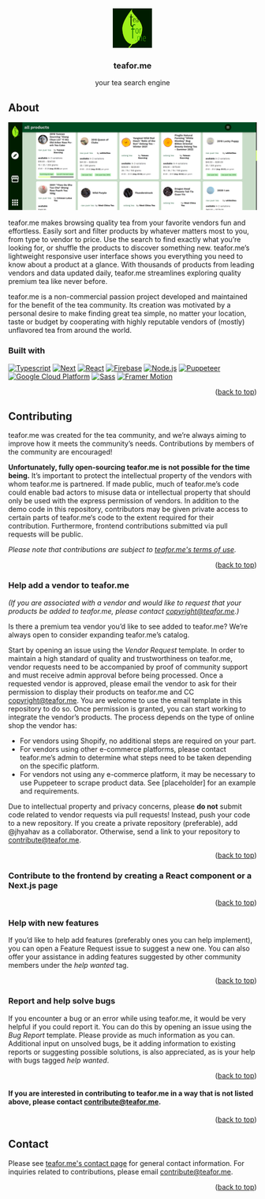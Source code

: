 <a name="readme-top"></a>

<!-- PROJECT LOGO -->
<br />
<div align="center">
  <a href="https://github.com/teafor-me/teafor.me">
    <img src="public/icon.png" alt="teaforme icon" width="80" height="80">
  </a>

<h3 align="center">teafor.me</h3>

  <p align="center">
    your tea search engine
  </p>
</div>

## About

[![screenshot of teafor.me][product-screenshot]](https://teafor.me/)

teafor.me makes browsing quality tea from your favorite vendors fun and effortless. Easily sort and filter products by whatever matters most to you, from type to vendor to price. Use the search to find exactly what you’re looking for, or shuffle the products to discover something new. teafor.me’s lightweight responsive user interface shows you everything you need to know about a product at a glance. With thousands of products from leading vendors and data updated daily, teafor.me streamlines exploring quality premium tea like never before.

teafor.me is a non-commercial passion project developed and maintained for the benefit of the tea community. Its creation was motivated by a personal desire to make finding great tea simple, no matter your location, taste or budget by cooperating with highly reputable vendors of (mostly) unflavored tea from around the world.

### Built with

[![Typescript][typescript]][typescript-url] [![Next][next.js]][next-url] [![React][react.js]][react-url] [![Firebase][firebase]][firebase-url] [![Node.js][node]][node-url] [![Puppeteer][puppeteer]][puppeteer-url] [![Google Cloud Platform][gcp]][gcp-url] [![Sass][sass]][sass-url] [![Framer Motion][framer]][framer-url]

<p align="right">(<a href="#readme-top">back to top</a>)</p>

## Contributing

teafor.me was created for the tea community, and we’re always aiming to improve how it meets the community’s needs. Contributions by members of the community are encouraged!

**Unfortunately, fully open-sourcing teafor.me is not possible for the time being.** It’s important to protect the intellectual property of the vendors with whom teafor.me is partnered. If made public, much of teafor.me’s code could enable bad actors to misuse data or intellectual property that should only be used with the express permission of vendors. In addition to the demo code in this repository, contributors may be given private access to certain parts of teafor.me‘s code to the extent required for their contribution. Furthermore, frontend contributions submitted via pull requests will be public.

_Please note that contributions are subject to [teafor.me's terms of use](https://teafor.me/terms)._
<p align="right">(<a href="#readme-top">back to top</a>)</p>

### Help add a vendor to teafor.me
_(If you are associated with a vendor and would like to request that your products be added to teafor.me, please contact copyright@teafor.me.)_

Is there a premium tea vendor you’d like to see added to teafor.me? We’re always open to consider expanding teafor.me’s catalog.

Start by opening an issue using the _Vendor Request_ template. 
In order to maintain a high standard of quality and trustworthiness on teafor.me, vendor requests need to be accompanied by proof of community support and must receive admin approval before being processed.
Once a requested vendor is approved, please email the vendor to ask for their permission to display their products on teafor.me and CC copyright@teafor.me. You are welcome to use the email template in this repository to do so. Once permission is granted, you can start working to integrate the vendor’s products. The process depends on the type of online shop the vendor has:
- For vendors using Shopify, no additional steps are required on your part.
- For vendors using other e-commerce platforms, please contact teafor.me’s admin to determine what steps need to be taken depending on the specific platform.
- For vendors not using any e-commerce platform, it may be necessary to use Puppeteer to scrape product data. See [placeholder] for an example and requirements.

Due to intellectual property and privacy concerns, please **do not** submit code related to vendor requests via pull requests! Instead, push your code to a new repository. If you create a private repository (preferable), add @jhyahav as a collaborator. Otherwise, send a link to your repository to contribute@teafor.me.

<p align="right">(<a href="#readme-top">back to top</a>)</p>


### Contribute to the frontend by creating a React component or a Next.js page



<p align="right">(<a href="#readme-top">back to top</a>)</p>


### Help with new features
If you’d like to help add features (preferably ones you can help implement), you can open a Feature Request issue to suggest a new one. You can also offer your assistance in adding features suggested by other community members under the _help wanted_ tag.

<p align="right">(<a href="#readme-top">back to top</a>)</p>

### Report and help solve bugs

If you encounter a bug or an error while using teafor.me, it would be very helpful if you could report it. You can do this by opening an issue using the _Bug Report_ template. Please provide as much information as you can.
Additional input on unsolved bugs, be it adding information to existing reports or suggesting possible solutions, is also appreciated, as is your help with bugs tagged _help wanted_.

<p align="right">(<a href="#readme-top">back to top</a>)</p>


#### If you are interested in contributing to teafor.me in a way that is not listed above, please contact contribute@teafor.me.

<p align="right">(<a href="#readme-top">back to top</a>)</p>

## Contact

Please see [teafor.me's contact page](https://teafor.me/contact) for general contact information. For inquiries related to contributions, please email contribute@teafor.me.

<p align="right">(<a href="#readme-top">back to top</a>)</p>

<!-- MARKDOWN LINKS & IMAGES -->
[product-screenshot]: public/screenshot.png
[typescript]: https://img.shields.io/badge/TypeScript-007ACC?style=for-the-badge&logo=typescript&logoColor=white
[typescript-url]: https://www.typescriptlang.org/
[next.js]: https://img.shields.io/badge/next.js-000000?style=for-the-badge&logo=nextdotjs&logoColor=white
[next-url]: https://nextjs.org/
[react.js]: https://img.shields.io/badge/React-20232A?style=for-the-badge&logo=react&logoColor=61DAFB
[react-url]: https://reactjs.org/
[firebase]: https://img.shields.io/badge/Firebase-0396E5?style=for-the-badge&logo=firebase&logoColor=FFCA28
[firebase-url]: https://firebase.google.com/
[puppeteer]: https://img.shields.io/badge/Puppeteer-40B5A4?style=for-the-badge&logo=puppeteer&logoColor=FFFFFF
[puppeteer-url]: https://pptr.dev/
[sass]: https://img.shields.io/badge/Sass-CC6699?style=for-the-badge&logo=sass&logoColor=FFFFFF
[sass-url]: https://sass-lang.com/
[framer]: https://img.shields.io/badge/Framer--motion-black?style=for-the-badge&logo=framer&logoColor=blue
[framer-url]: https://www.framer.com/motion/
[node]: https://img.shields.io/badge/Node.js-43853D?style=for-the-badge&logo=node.js&logoColor=white
[node-url]: https://nodejs.org/
[gcp]: https://img.shields.io/badge/GCP-4285F4?style=for-the-badge&logo=google-cloud&logoColor=white
[gcp-url]: https://cloud.google.com/
